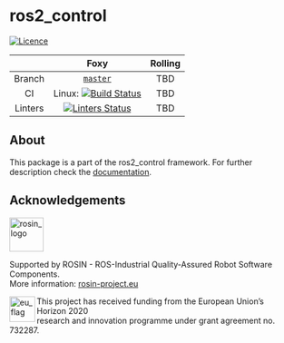 # ros2_control

[![Licence](https://img.shields.io/badge/License-Apache%202.0-blue.svg)](https://opensource.org/licenses/Apache-2.0)

|         | Foxy    | Rolling
|:-------:|:-------:|:-------:|
| Branch  | [`master`](https://github.com/ros-controls/ros2_control/tree/master) | TBD
| CI  | Linux: [![Build Status](https://github.com/ros-controls/ros2_control/workflows/Test%20ros2_control/badge.svg)](https://github.com/ros-controls/ros2_control/actions?query=workflow%3A"Test%20ros2_control")| TBD |
| Linters  | [![Linters Status](https://github.com/ros-controls/ros2_control/workflows/Lint%20ros2_control/badge.svg)](https://github.com/ros-controls/ros2_control/actions?query=workflow%3A"Lint+ros2_control")| TBD |


## About
This package is a part of the ros2_control framework. 
For further description check the [documentation](https://ros-controls.github.io/control.ros.org/).

## Acknowledgements

<a href="http://rosin-project.eu">
  <img src="http://rosin-project.eu/wp-content/uploads/rosin_ack_logo_wide.png" 
       alt="rosin_logo" height="60" >
</a>

Supported by ROSIN - ROS-Industrial Quality-Assured Robot Software Components.  
More information: <a href="http://rosin-project.eu">rosin-project.eu</a>

<img src="http://rosin-project.eu/wp-content/uploads/rosin_eu_flag.jpg" 
     alt="eu_flag" height="45" align="left" >  

This project has received funding from the European Union’s Horizon 2020  
research and innovation programme under grant agreement no. 732287. 
